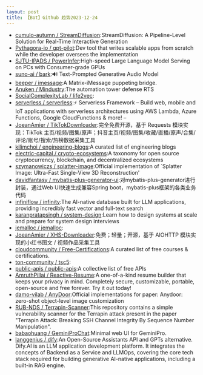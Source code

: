 ```yaml
---
layout: post
title: 【Bot】Github 趋势2023-12-24
---
```


* [cumulo-autumn / StreamDiffusion](https://github.com/cumulo-autumn/StreamDiffusion):StreamDiffusion: A Pipeline-Level Solution for Real-Time Interactive Generation
* [Pythagora-io / gpt-pilot](https://github.com/Pythagora-io/gpt-pilot):Dev tool that writes scalable apps from scratch while the developer oversees the implementation
* [SJTU-IPADS / PowerInfer](https://github.com/SJTU-IPADS/PowerInfer):High-speed Large Language Model Serving on PCs with Consumer-grade GPUs
* [suno-ai / bark](https://github.com/suno-ai/bark):🔊 Text-Prompted Generative Audio Model
* [beeper / imessage](https://github.com/beeper/imessage):A Matrix-iMessage puppeting bridge.
* [Anuken / Mindustry](https://github.com/Anuken/Mindustry):The automation tower defense RTS
* [SocialComplexityLab / life2vec](https://github.com/SocialComplexityLab/life2vec):
* [serverless / serverless](https://github.com/serverless/serverless):⚡ Serverless Framework – Build web, mobile and IoT applications with serverless architectures using AWS Lambda, Azure Functions, Google CloudFunctions & more! –
* [JoeanAmier / TikTokDownloader](https://github.com/JoeanAmier/TikTokDownloader):完全免费开源，基于 Requests 模块实现：TikTok 主页/视频/图集/原声；抖音主页/视频/图集/收藏/直播/原声/合集/评论/账号/搜索/热榜数据采集工具
* [kilimchoi / engineering-blogs](https://github.com/kilimchoi/engineering-blogs):A curated list of engineering blogs
* [electric-capital / crypto-ecosystems](https://github.com/electric-capital/crypto-ecosystems):A taxonomy for open source cryptocurrency, blockchain, and decentralized ecosystems
* [szymanowiczs / splatter-image](https://github.com/szymanowiczs/splatter-image):Official implementation of `Splatter Image: Ultra-Fast Single-View 3D Reconstruction'
* [davidfantasy / mybatis-plus-generator-ui](https://github.com/davidfantasy/mybatis-plus-generator-ui):对mybatis-plus-generator进行封装，通过Web UI快速生成兼容Spring boot，mybatis-plus框架的各类业务代码
* [infiniflow / infinity](https://github.com/infiniflow/infinity):The AI-native database built for LLM applications, providing incredibly fast vector and full-text search
* [karanpratapsingh / system-design](https://github.com/karanpratapsingh/system-design):Learn how to design systems at scale and prepare for system design interviews
* [jemalloc / jemalloc](https://github.com/jemalloc/jemalloc):
* [JoeanAmier / XHS-Downloader](https://github.com/JoeanAmier/XHS-Downloader):免费；轻量；开源，基于 AIOHTTP 模块实现的小红书图文 / 视频作品采集工具
* [cloudcommunity / Free-Certifications](https://github.com/cloudcommunity/Free-Certifications):A curated list of free courses & certifications.
* [ton-community / tsc5](https://github.com/ton-community/tsc5):
* [public-apis / public-apis](https://github.com/public-apis/public-apis):A collective list of free APIs
* [AmruthPillai / Reactive-Resume](https://github.com/AmruthPillai/Reactive-Resume):A one-of-a-kind resume builder that keeps your privacy in mind. Completely secure, customizable, portable, open-source and free forever. Try it out today!
* [damo-vilab / AnyDoor](https://github.com/damo-vilab/AnyDoor):Official implementations for paper: Anydoor: zero-shot object-level image customization
* [RUB-NDS / Terrapin-Scanner](https://github.com/RUB-NDS/Terrapin-Scanner):This repository contains a simple vulnerability scanner for the Terrapin attack present in the paper "Terrapin Attack: Breaking SSH Channel Integrity By Sequence Number Manipulation".
* [babaohuang / GeminiProChat](https://github.com/babaohuang/GeminiProChat):Minimal web UI for GeminiPro.
* [langgenius / dify](https://github.com/langgenius/dify):An Open-Source Assistants API and GPTs alternative. Dify.AI is an LLM application development platform. It integrates the concepts of Backend as a Service and LLMOps, covering the core tech stack required for building generative AI-native applications, including a built-in RAG engine.
